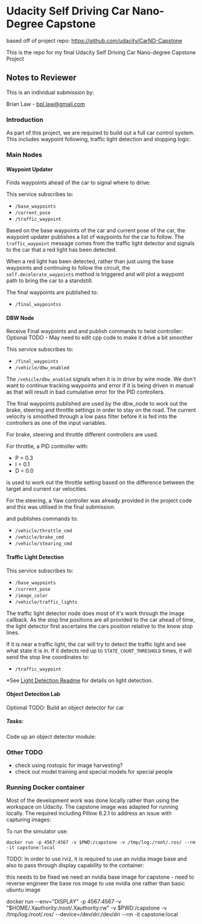 # Udacity Self Driving Car Nano-Degree Capstone

based off of project repo: https://github.com/udacity/CarND-Capstone

This is the repo for my final Udacity Self Driving Car Nano-degree Capstone Project

## Notes to Reviewer

This is an individual submission by:

Brian Law - bpl.law@gmail.com


### Introduction

As part of this project, we are required to build out a full car control system.
This includes waypoint following, traffic light detection and stopping logic.

### Main Nodes

#### Waypoint Updater

Finds waypoints ahead of the car to signal where to drive:

This service subscribes to:
- `/base_waypoints`
- `/current_pose`
- `/traffic_waypoint`

Based on the base waypoints of the car and current pose of the car, the waypoint updater publishes a list of waypoints for the car to follow. The `traffic_waypoint` message comes from the traffic light detector and signals to the car that a red light has been detected.

When a red light has been detected, rather than just using the base waypoints and continuing to follow the circuit, the `self.decelerate_waypoints` method is triggered and will plot a waypoint path to bring the car to a standstill.  

The final waypoints are published to:
- `/final_waypointss`


#### DBW Node

Receive Final waypoints and and publish commands to twist controller:
Optional TODO - May need to edit cpp code to make it drive a bit smoother

This service subscribes to:
- `/final_waypoints`
- `/vehicle/dbw_enabled`

The `/vehicle/dbw_enabled` signals when it is in drive by wire mode. We don't want to continue tracking waypoints and error if it is being driven in manual as that will result in bad cumulative error for the PID controllers.

The final waypoints published are used by the dbw_node to work out the brake, steering and throttle settings in order to stay on the road. The current velocity is smoothed through a low pass filter before it is fed into the controllers as one of the input variables.

For brake, steering and throttle different controllers are used.

For throttle, a PID controller with:
- P = 0.3
- I = 0.1
- D = 0.0

is used to work out the throttle setting based on the difference between the target and current car velocities.

For the steering, a Yaw controller was already provided in the project code and this was utilised in the final submission.  

and publishes commands to:
- `/vehicle/throttle_cmd`
- `/vehicle/brake_cmd`
- `/vehicle/stearing_cmd`


#### Traffic Light Detection

This service subscribes to:
- `/base_waypoints`
- `/current_pose`
- `/image_color`
- `/vehicle/traffic_lights`

The traffic light detector node does most of it's work through the image callback. As the stop line positions are all provided to the car ahead of time, the light detector first ascertains the cars position relative to the know stop lines. 

If it is near a traffic light, the car will try to detect the traffic light and see what state it is in. If it detects red up to `STATE_COUNT_THRESHOLD` times, it will send the stop line coordinates to: 

- `/traffic_waypoint`

*See [Light Detection Readme](ros/src/tl_detector/train_detector/README.md) for details on light detection.


#### Object Detection Lab

Optional TODO:
Build an object detector for car

##### Tasks:

Code up an object detector module:


### Other TODO

- check using rostopic for image harvesting?
- check out model training and special models for special people


### Running Docker container

Most of the development work was done locally rather than using the workspace on Udacity.
The capstone image was adapted for running locally. The required including Pillow 6.2.1 to address an issue with capturing images:

To run the simulator use:

```
docker run -p 4567:4567 -v $PWD:/capstone -v /tmp/log:/root/.ros/ --rm -it capstone:local
```

TODO:
In order to use rviz, it is required to use an nvidia image base and also to pass through display capability to the container: 

this needs to be fixed we need an nvidia base image for capstone - need to reverse engineer the base ros image to use nvidia one rather than basic ubuntu image


docker run --env="DISPLAY" -p 4567:4567 -v "$HOME/.Xauthority:/root/.Xauthority:rw" -v $PWD:/capstone -v /tmp/log:/root/.ros/ --device=/dev/dri:/dev/dri  --rm -it capstone:local
```

